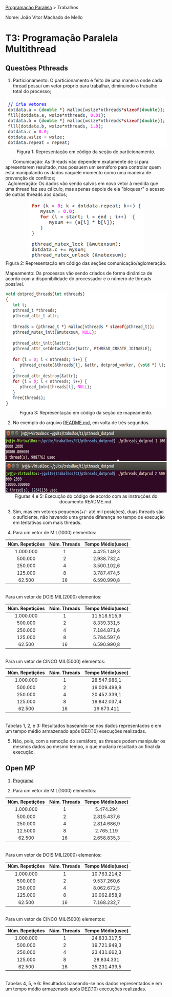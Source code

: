 [Programação Paralela](https://github.com/AndreaInfUFSM/elc139-2018a) > Trabalhos

Nome: João Vitor Machado de Mello

# T3: Programação Paralela Multithread

## Questões Pthreads

1. Particionamento: O particionamento é feito de uma maneira onde cada thread possui um vetor próprio para trabalhar, diminuindo o trabalho total do processo;<br>
<p align="center">
  <img width="563" height="154" src="https://github.com/jvmello/elc139-2018a/blob/master/trabalhos/t3/screenshots/particionamento.png"><br>Figura 1: Representação em código da seção de particionamento.
</p>
&nbsp;&nbsp;&nbsp;&nbsp;&nbsp;&nbsp;Comunicação: As threads não dependem exatamente de si para apresentarem resultado, mas possuem um semáforo para controlar quem  está manipulando os dados naquele momento como uma maneira de prevenção de conflitos;<br>
&nbsp;&nbsp;Aglomeração: Os dados vão sendo salvos em novo vetor à medida que uma thread faz seu cálculo, mas apenas depois de ela "bloquear" o acesso de outras threads aos dados;<br>
  <p align="center">
  <img width="359" height="180" src="https://github.com/jvmello/elc139-2018a/blob/master/trabalhos/t3/screenshots/comunicacao_aglomeracao.png"><br>Figura 2: Representação em código das seções comunicação/aglomeração.
</p>
   	 Mapeamento: Os processos vão sendo criados de forma dinâmica de acordo com a disponibilidade do processador e o número de threads possível.<br>
  <p align="center">
  <img width="626" height="366" src="https://github.com/jvmello/elc139-2018a/blob/master/trabalhos/t3/screenshots/mapeamento.png"><br>Figura 3: Representação em código da seção de mapeamento.
</p>

2. No exemplo do arquivo [README.md](https://github.com/jvmello/elc139-2018a/blob/master/trabalhos/t3/README.md), em volta de três segundos.
<p align="center">
  <img width="725" height="97" src="https://github.com/jvmello/elc139-2018a/blob/master/trabalhos/t3/screenshots/sc1.png">
  <img width="730" height="95" src="https://github.com/jvmello/elc139-2018a/blob/master/trabalhos/t3/screenshots/sc2.png"><br>
Figuras 4 e 5: Execução do código de acordo com as instruções do documento README.md.
</p>

3. Sim, mas em vetores pequenos(+/- até mil posições), duas threads são o suficiente, não havendo uma grande diferença no tempo de execução em tentativas com mais threads.

4. Para um vetor de MIL(1000) elementos:<br>

| Núm. Repetições | Núm. Threads | Tempo Médio(usec) |
|:---------------:|:------------:|:-----------------:|
| 1.000.000         | 1            | 4.425.149,3         |
| 500.000          | 2            | 2.938.732,4         |
| 250.000          | 4            | 3.500.102,6         |
| 125.000          | 8            | 3.787.474,5         |
| 62.500           | 16           | 6.590.990,8         |

   <br>Para um vetor de DOIS MIL(2000) elementos:<br>
   
| Núm. Repetições | Núm. Threads | Tempo Médio(usec) |
|:---------------:|:------------:|:-----------------:|
| 1.000.000         | 1            | 11.518.515,9        |
| 500.000          | 2            | 8.339.331,5         |
| 250.000          | 4            | 7.184.871,6         |
| 125.000          | 8            | 5.784.597,6         |
| 62.500           | 16           | 6.590.990,8         |

   <br>Para um vetor de CINCO MIL(5000) elementos:<br>
   
| Núm. Repetições | Núm. Threads |  Tempo Médio(usec) |
|:---------------:|:------------:|:------------------:|
| 1.000.000         | 1            | 28.547.986,1         |
| 500.000          | 2            | 19.009.499,9         |
| 250.000          | 4            | 20.452.339,1         |
| 125.000          | 8            | 19.842.037,4         |
| 62.500           | 16           | 19.673.411           |

<br> Tabelas 1, 2, e 3: Resultados baseando-se nos dados representados e em um tempo médio armazenado após DEZ(10) execuções realizadas.<br>

5. Não, pois, com a remoção do semáforo, as threads podem manipular os mesmos dados ao mesmo tempo, o que mudaria resultado ao final da execução.

## Open MP
1. [Programa](https://github.com/jvmello/elc139-2018a/blob/master/trabalhos/t3/openmp/newomp.c)

2. Para um vetor de MIL(1000) elementos:<br>

| Núm. Repetições | Núm. Threads | Tempo Médio(usec) |
|:---------------:|:------------:|:-----------------:|
| 1.000.000         | 1            | 5.474.294           |
| 500.000          | 2            | 2.815.437,6         |
| 250.000          | 4            | 2.814.686,9         |
| 12.5000          | 8            | 2.765.119           |
| 62.500           | 16           | 2.658.835,3         |

   <br>Para um vetor de DOIS MIL(2000) elementos:<br>
   
| Núm. Repetições | Núm. Threads | Tempo Médio(usec) |
|:---------------:|:------------:|:-----------------:|
| 1.000.000         | 1            | 10.763.214,2        |
| 500.000          | 2            | 9.537.260,6         |
| 250.000          | 4            | 8.062.672,5         |
| 125.000          | 8            | 10.062.858,9        |
| 62.500           | 16           | 7.168.232,7         |

   <br>Para um vetor de CINCO MIL(5000) elementos:<br>
   
| Núm. Repetições | Núm. Threads |  Tempo Médio(usec) |
|:---------------:|:------------:|:------------------:|
| 1.000.000         | 1            | 24.833.317,5         |
| 500.000          | 2            | 19.721.949,3         |
| 250.000          | 4            | 23.431.662,3         |
| 125.000          | 8            | 28.834.331           |
| 62.500           | 16           | 25.231.439,5         |

<br> Tabelas 4, 5, e 6: Resultados baseando-se nos dados representados e em um tempo médio armazenado após DEZ(10) execuções realizadas.<br>

